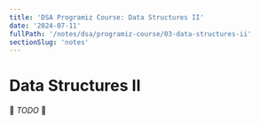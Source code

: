 ```yaml
---
title: 'DSA Programiz Course: Data Structures II'
date: '2024-07-11'
fullPath: '/notes/dsa/programiz-course/03-data-structures-ii'
sectionSlug: 'notes'
---
```


# Data Structures II

🚧 _TODO_ 🚧
